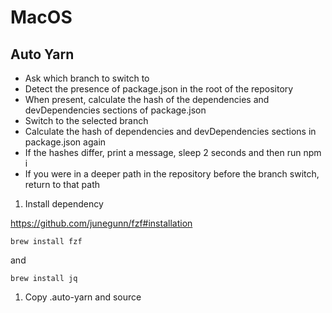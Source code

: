 # MacOS

## Auto Yarn

- Ask which branch to switch to
- Detect the presence of package.json in the root of the repository
- When present, calculate the hash of the dependencies and devDependencies sections of package.json
- Switch to the selected branch
- Calculate the hash of dependencies and devDependencies sections in package.json again
- If the hashes differ, print a message, sleep 2 seconds and then run npm i
- If you were in a deeper path in the repository before the branch switch, return to that path

1. Install dependency

https://github.com/junegunn/fzf#installation

```
brew install fzf
```

and

```
brew install jq
```

1. Copy .auto-yarn and source
